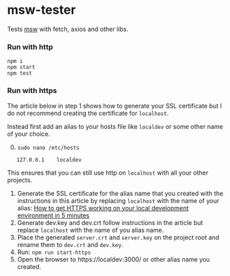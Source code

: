 # msw-tester

Tests [msw](https://github.com/mswjs/msw) with fetch, axios and other libs.

### Run with http

```
npm i
npm start
npm test
```

### Run with https

The article below in step 1 shows how to generate your SSL certificate but I do not recommend creating the certificate for `localhost`.

Instead first add an alias to your hosts file like `localdev` or some other name
of your choice.

0. `sudo nano /etc/hosts`

```
   127.0.0.1    localdev
```

This ensures that you can still use http on `localhost` with all your other projects.

1. Generate the SSL certificate for the alias name that you created with the instructions in this article by replacing `localhost` with the name of your alias:
   [How to get HTTPS working on your local development environment in 5 minutes](https://www.freecodecamp.org/news/how-to-get-https-working-on-your-local-development-environment-in-5-minutes-7af615770eec/)
2. Generate dev.key and dev.crt follow instructions in the article but replace `localhost` with the name of you alias name.
3. Place the generated `server.crt` and `server.key` on the project root and rename them to `dev.crt` and `dev.key`.
4. Run: `npm run start-https`
5. Open the browser to https://localdev:3000/ or other alias name you created.

